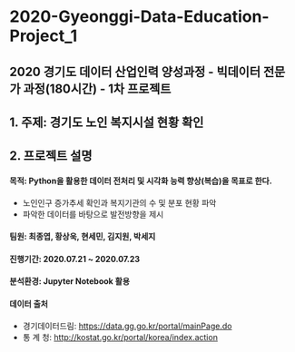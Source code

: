 # 2020-Gyeonggi-Data-Education-Project_1
## 2020 경기도 데이터 산업인력 양성과정 - 빅데이터 전문가 과정(180시간) - 1차 프로젝트

## 1. 주제: 경기도 노인 복지시설 현황 확인

## 2. 프로젝트 설명 
#### 목적: Python을 활용한 데이터 전처리 및 시각화 능력 향상(복습)을 목표로 한다.
- 노인인구 증가추세 확인과 복지기관의 수 및 분포 현황 파악
- 파악한 데이터를 바탕으로 발전방향을 제시

#### 팀원: 최종엽, 황상욱, 현세민, 김지원, 박세지

#### 진행기간: 2020.07.21 ~ 2020.07.23

#### 분석환경: Jupyter Notebook 활용

#### 데이터 출처
- 경기데이터드림: https://data.gg.go.kr/portal/mainPage.do
- 통    계    청: http://kostat.go.kr/portal/korea/index.action
